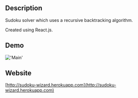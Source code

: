 ## Description

Sudoku solver which uses a recursive backtracking algorithm.

Created using React.js.

## Demo

!['Main'](https://github.com/ryan-olejnik/sudoku-wizard/blob/master/public/Sudoku-Wizard.gif)


## Website

[http://sudoku-wizard.herokuapp.com](http://sudoku-wizard.herokuapp.com)
